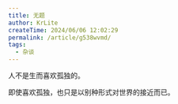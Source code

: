 ```yaml
---
title: 无题
author: KrLite
createTime: 2024/06/06 12:02:29
permalink: /article/g538wvmd/
tags:
  - 杂谈
---
```


人不是生而喜欢孤独的。

即使喜欢孤独，也只是以别种形式对世界的接近而已。

<!-- more -->
